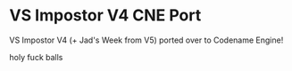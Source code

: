 # VS Impostor V4 CNE Port
VS Impostor V4 (+ Jad's Week from V5) ported over to Codename Engine!





holy fuck balls

